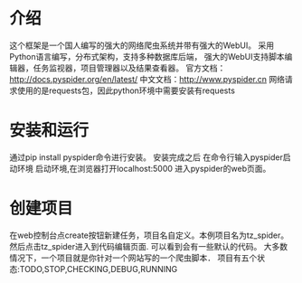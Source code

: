 # 介绍

这个框架是一个国人编写的强大的网络爬虫系统并带有强大的WebUI。
采用Python语言编写，分布式架构，支持多种数据库后端，
强大的WebUI支持脚本编辑器，任务监视器，项目管理器以及结果查看器。
官方文档：http://docs.pyspider.org/en/latest/
中文文档：http://www.pyspider.cn
网络请求使用的是requests包，因此python环境中需要安装有requests

# 安装和运行
通过pip install pyspider命令进行安装。
安装完成之后  在命令行输入pyspider启动环境
启动环境,在浏览器打开localhost:5000 进入pyspider的web页面。

# 创建项目
在web控制台点create按钮新建任务，项目名自定义。本例项目名为tz_spider。
然后点击tz_spider进入到代码编辑页面.
可以看到会有一些默认的代码。
大多数情况下，一个项目就是你针对一个网站写的一个爬虫脚本．
项目有五个状态:TODO,STOP,CHECKING,DEBUG,RUNNING



